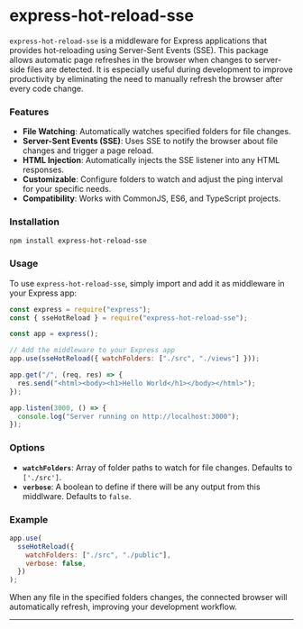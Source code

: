 # express-hot-reload-sse

`express-hot-reload-sse` is a middleware for Express applications that provides hot-reloading using Server-Sent Events (SSE). This package allows automatic page refreshes in the browser when changes to server-side files are detected. It is especially useful during development to improve productivity by eliminating the need to manually refresh the browser after every code change.

### Features

- **File Watching**: Automatically watches specified folders for file changes.
- **Server-Sent Events (SSE)**: Uses SSE to notify the browser about file changes and trigger a page reload.
- **HTML Injection**: Automatically injects the SSE listener into any HTML responses.
- **Customizable**: Configure folders to watch and adjust the ping interval for your specific needs.
- **Compatibility**: Works with CommonJS, ES6, and TypeScript projects.

### Installation

```bash
npm install express-hot-reload-sse
```

### Usage

To use `express-hot-reload-sse`, simply import and add it as middleware in your Express app:

```js
const express = require("express");
const { sseHotReload } = require("express-hot-reload-sse");

const app = express();

// Add the middleware to your Express app
app.use(sseHotReload({ watchFolders: ["./src", "./views"] }));

app.get("/", (req, res) => {
  res.send("<html><body><h1>Hello World</h1></body></html>");
});

app.listen(3000, () => {
  console.log("Server running on http://localhost:3000");
});
```

### Options

- **`watchFolders`**: Array of folder paths to watch for file changes. Defaults to `['./src']`.
- **`verbose`**: A boolean to define if there will be any output from this middlware. Defaults to `false`.

### Example

```js
app.use(
  sseHotReload({
    watchFolders: ["./src", "./public"],
    verbose: false,
  })
);
```

When any file in the specified folders changes, the connected browser will automatically refresh, improving your development workflow.

---
